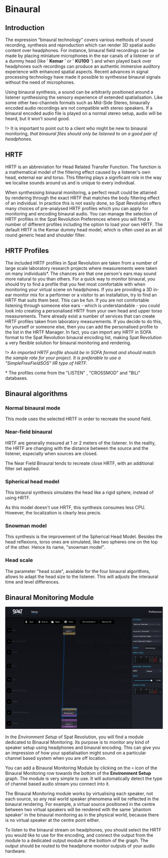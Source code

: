 # Binaural

## Introduction

The expression “binaural technology” covers various methods of sound recording, synthesis and reproduction which can render 3D spatial audio content over headphones. For instance, binaural field recordings can be made by placing miniature microphones in the ear canals of a listener or of a dummy head (like ' **Kemar** ' or ' **KU100** ') and when played back over headphones such recordings can produce an authentic immersive auditory experience with enhanced spatial aspects. Recent advances in signal processing technology have made it possible to synthesise binaural signals without the need of microphones. 

Using binaural synthesis, a sound can be arbitrarily positioned around a listener synthesising the sensory experience  of extended spatialisation. Like some other two-channels formats such as Mid-Side Stereo, binaurally encoded audio recordings are not compatible with stereo speakers. If a binaural encoded audio file is played on a normal stereo setup, audio will be heard, but it won't sound good.

!> It is important to point out to a client who might be new to binaural monitoring, _that binaural files should only be listened to on a good pair of headphones._

## HRTF

HRTF is an abbreviation for Head Related Transfer Function. The function is a mathematical model of the filtering effect caused by a listener's own head, external ear and torso. This filtering plays a significant role in the way we localise sounds around us and is unique to every individual.

When synthesising binaural monitoring, a perfect result could be attained by rendering through the exact HRTF that matches the body filtering effect of an individual. In practice this is not easily done, so Spat Revolution offers many choices of pre-analysed HRTF profiles which you can apply for monitoring and encoding binaural audio. You can manage the selection of HRTF profiles in the Spat Revolution Preferences where you will find a number of different profiles including the option to load your own HRTF. The default HRTF is the Kemar dummy head model, which is often used as an all round generic head and shoulder filter.

## HRTF Profiles

The included HRTF profiles in Spat Revolution are taken from a number of large scale laboratory research projects where measurements were taken on many individuals\*. The chances are that one person's ears may sound more natural to you than others. For a quick way to monitor binaural, you should try to find a profile that you feel most comfortable with when monitoring your virtual scene on headphones. If you are providing a 3D in-ear monitor mix for a performer or a visitor to an installation, try to find an HRTF that suits them best. This can be fun. If you are not comfortable listening through someone else ears - which is understandable - you could look into creating a personalised HRTF from your own head and upper torso measurements. There already exist a number of services that can create HRTF profiles taken from laboratory measurements. If you decide to do this, for yourself or someone else, then you can add the personalised profile to the list in the HRTF Manager. In fact, you can import any HRTF in SOFA format to the Spat Revolution binaural encoding list, making Spat Revolution a very flexible solution for binaural monitoring and rendering.

!> _An imported HRTF profile should be in SOFA format and should match the sample rate for your project. It is preferable to use a "SimpleFreeFieldSOS" IIR type of HRTF._

\* The profiles come from the "LISTEN" , "CROSSMOD" and "BiLi" databases.

## Binaural algorithms

### Normal binaural mode

This mode uses the selected HRTF in order to recreate the sound field.

### Near-field binaural

HRTF are generally mesured at 1 or 2 meters of the listener.
In the reality, the HRTF are changing with the distance between the source and the listener, especially when sources are closed.

The Near Field Binaural tends to recreate close HRTF, with an additional filter set applied.

### Spherical head model

This binaural synthesis simulates the head like a rigid sphere, instead of using HRTF.

As this model doesn't use HRTF, this synthesis consumes less CPU.
However, the localization is clearly less precis.

### Snowman model

This synthesis is the improvement of the Spherical Head Model. 
Besides the head reflexions, torso ones are simulated, like two spheres one on the top of the other.
Hence its name, "snowman model".

### Head scale

The parameter "head scale", available for the four binaural algorithms, allows to adapt the head size to the listener.
This will adjusts the interaural time and level differences.



## Binaural Monitoring Module

![](include/SpatRevolution_UserGuide_-050.jpg)

In the _Environment Setup_ of Spat Revolution, you will find a module dedicated to Binaural Monitoring. Its purpose is to monitor any kind of speaker setup using headphones and binaural encoding. This can give you an impression of how your spatialisation might sound on a particular channel based system when you are off location.

You can add a Binaural Monitoring Module by clicking on the <code>+</code> icon of the Binaural Monitoring row towards the bottom of the **Environment Setup** graph. The module is very simple to use. It will automatically detect the type of channel based audio stream you connect into it.

The Binaural Monitoring module works by virtualising each speaker, not each source, so any real world speaker phenomena will be reflected in the binaural rendering. For example, a virtual source positioned in the centre between two virtual speakers will be rendered with the same 'phantom speaker' in the binaural monitoring as in the physical world, because there is no virtual speaker at the centre point either.

To listen to the binaural stream on headphones, you should select the HRTF you would like to use for the encoding, and connect the output from the module to a dedicated output module at the bottom of the graph. The output should be routed to the headphone monitor outputs of your audio hardware.
